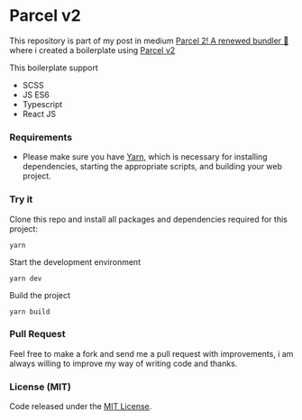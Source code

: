 # Parcel v2

This repository is part of my post in medium [Parcel 2! A renewed bundler 🌈](https://medium.com/p/11b1c9a07c7a/edit) where i created a boilerplate using [Parcel v2](https://github.com/parcel-bundler/parcel/blob/v2/packages/core/parcel/README.md)

This boilerplate support

- SCSS
- JS ES6
- Typescript
- React JS

### Requirements

- Please make sure you have [Yarn](https://classic.yarnpkg.com/en/docs/install/#mac-stable), which is necessary for installing dependencies, starting the appropriate scripts, and building your web project.

### Try it

Clone this repo and install all packages and dependencies required for this project:

    yarn

Start the development environment

    yarn dev

Build the project

    yarn build

### Pull Request

Feel free to make a fork and send me a pull request with improvements, i am always willing to improve my way of writing code and thanks.

### License (MIT)

Code released under the [MIT License](License.md).
